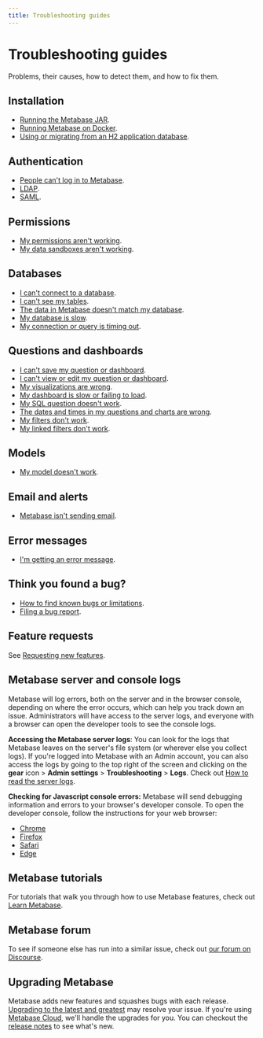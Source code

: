 ```yaml
---
title: Troubleshooting guides
---
```


# Troubleshooting guides

Problems, their causes, how to detect them, and how to fix them.

## Installation

- [Running the Metabase JAR][running].
- [Running Metabase on Docker][docker].
- [Using or migrating from an H2 application database][appdb].

## Authentication

- [People can't log in to Metabase][login].
- [LDAP][ldap].
- [SAML][saml].

## Permissions

- [My permissions aren't working][permissions].
- [My data sandboxes aren't working][sandbox].

## Databases

- [I can't connect to a database][db-connection].
- [I can't see my tables][cant-see-tables].
- [The data in Metabase doesn't match my database][sync-fingerprint-scan].
- [My database is slow][db-performance].
- [My connection or query is timing out][timeout].

## Questions and dashboards

- [I can't save my question or dashboard][proxies].
- [I can't view or edit my question or dashboard][view-edit].
- [My visualizations are wrong][visualization].
- [My dashboard is slow or failing to load][slow-dashboard].
- [My SQL question doesn't work][sql].
- [The dates and times in my questions and charts are wrong][incorrect-times].
- [My filters don't work][filters].
- [My linked filters don't work][linked-filters].

## Models

- [My model doesn't work][models].

## Email and alerts

- [Metabase isn't sending email][not-sending-email].

## Error messages

- [I'm getting an error message][error-message].

## Think you found a bug?

- [How to find known bugs or limitations][known-issues].
- [Filing a bug report][bugs].

## Feature requests

See [Requesting new features][feature-request].

## Metabase server and console logs

Metabase will log errors, both on the server and in the browser console, depending on where the error occurs, which can help you track down an issue. Administrators will have access to the server logs, and everyone with a browser can open the developer tools to see the console logs.

**Accessing the Metabase server logs**: You can look for the logs that Metabase leaves on the server's file system (or wherever else you collect logs). If you're logged into Metabase with an Admin account, you can also access the logs by going to the top right of the screen and clicking on the **gear** icon > **Admin settings** > **Troubleshooting** > **Logs**. Check out [How to read the server logs][server-logs].

**Checking for Javascript console errors:** Metabase will send debugging information and errors to your browser's developer console. To open the developer console, follow the instructions for your web browser:

- [Chrome][chrome]
- [Firefox][firefox]
- [Safari][safari]
- [Edge][edge]

## Metabase tutorials

For tutorials that walk you through how to use Metabase features, check out [Learn Metabase][learn].

## Metabase forum

To see if someone else has run into a similar issue, check out [our forum on Discourse][forum].

## Upgrading Metabase

Metabase adds new features and squashes bugs with each release. [Upgrading to the latest and greatest][upgrade] may resolve your issue. If you're using [Metabase Cloud][cloud], we'll handle the upgrades for you. You can checkout the [release notes][releases] to see what's new.

[appdb]: ./loading-from-h2.md
[bugs]: ./bugs.md
[cant-see-tables]: ./cant-see-tables.md
[chrome]: https://developers.google.com/web/tools/chrome-devtools/open#console
[cloud]: https://www.metabase.com/start/
[db-connection]: ./db-connection.md
[db-performance]: ./db-performance.md
[docker]: ./docker.md
[edge]: https://docs.microsoft.com/en-us/microsoft-edge/devtools-guide-chromium
[error-message]: error-message.md
[feature-request]: requesting-new-features.md
[filters]: ./filters.md
[firefox]: https://developer.mozilla.org/en-US/docs/Tools/Web_Console/Opening_the_Web_Console
[forum]: https://discourse.metabase.com/
[incorrect-times]: ./timezones.md
[known-issues]: ./known-issues.md
[ldap]: ./ldap.md
[learn]: https://www.metabase.com/learn
[linked-filters]: ./linked-filters.md
[login]: ./cant-log-in.md
[models]: ./models.md
[not-sending-email]: ./cant-send-email.md
[permissions]: ./permissions.md
[proxies]: ./proxies.md
[releases]: https://github.com/metabase/metabase/releases
[running]: ./running.md
[safari]: https://support.apple.com/guide/safari-developer/develop-menu-dev39df999c1/mac
[server-logs]: ./server-logs.md
[saml]: ./saml.md
[sandbox]: ./sandboxing.md
[slow-dashboard]: ./my-dashboard-is-slow.md
[sql]: ./sql.md
[sync-fingerprint-scan]: ./sync-fingerprint-scan.md
[timeout]: ./timeout.md
[upgrade]: ../installation-and-operation/upgrading-metabase.md
[view-edit]: ./cant-view-or-edit.md
[visualization]: ./visualization.md
